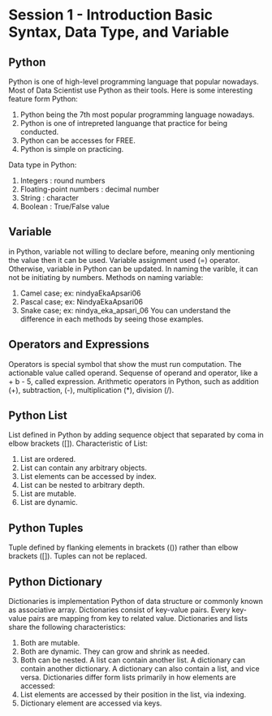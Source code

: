 # Session 1 - Introduction Basic Syntax, Data Type, and Variable

## Python
Python is one of high-level programming language that popular nowadays. Most of Data Scientist use Python as their tools.
Here is some interesting feature form Python:
1. Python being the 7th most popular programming language nowadays.
2. Python is one of intrepreted languange that practice for being conducted.
3. Python can be accesses for FREE.
4. Python is simple on practicing.

Data type in Python:
1. Integers : round numbers
2. Floating-point numbers : decimal number
3. String : character
4. Boolean : True/False value

## Variable
in Python, variable not willing to declare before, meaning only mentioning the value then it can be used. Variable assignment used (=) operator. Otherwise, variable in Python can be updated. In naming the varible, it can not be initiating by numbers.
Methods on naming variable:
1. Camel case; ex: nindyaEkaApsari06
2. Pascal case; ex: NindyaEkaApsari06
3. Snake case; ex: nindya_eka_apsari_06
You can understand the difference in each methods by seeing those examples.

## Operators and Expressions
Operators is special symbol that show the must run computation. The actionable value called operand. Sequense of operand and operator, like a + b - 5, called expression. Arithmetic operators in Python, such as addition (+), subtraction, (-), multiplication (*), division (/).

## Python List
List defined in Python by adding sequence object that separated by coma in elbow brackets ([]).
Characteristic of List:
1. List are ordered.
2. List can contain any arbitrary objects.
3. List elements can be accessed by index.
4. List can be nested to arbitrary depth.
5. List are mutable.
6. List are dynamic.

## Python Tuples
Tuple defined by flanking elements in brackets (()) rather than elbow brackets ([]). Tuples can not be replaced.

## Python Dictionary
Dictionaries is implementation Python of data structure or commonly known as associative array. Dictionaries consist of key-value pairs. Every key-value pairs are mapping from key to related value.
Dictionaries and lists share the following characteristics:
1. Both are mutable.
2. Both are dynamic. They can grow and shrink as needed.
3. Both can be nested. A list can contain another list. A dictionary can contain another dictionary. A dictionary can also contain a list, and vice versa.
Dictionaries differ form lists primarily in how elements are accessed:
1. List elements are accessed by their position in the list, via indexing.
2. Dictionary element are accessed via keys.
